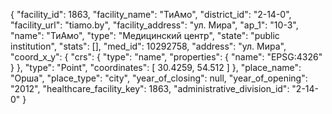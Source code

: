 {
    "facility_id": 1863,
    "facility_name": "ТиАмо",
    "district_id": "2-14-0",
    "facility_url": "tiamo.by",
    "facility_address": "ул. Мира",
    "ap_1": "10-3",
    "name": "ТиАмо",
    "type": "Медицинский центр",
    "state": "public institution",
    "stats": [],
    "med_id": 10292758,
    "address": "ул. Мира",
    "coord_x_y": {
        "crs": {
            "type": "name",
            "properties": {
                "name": "EPSG:4326"
            }
        },
        "type": "Point",
        "coordinates": [
            30.4259,
            54.512
        ]
    },
    "place_name": "Орша",
    "place_type": "city",
    "year_of_closing": null,
    "year_of_opening": "2012",
    "healthcare_facility_key": 1863,
    "administrative_division_id": "2-14-0"
}
